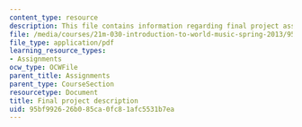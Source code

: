 ```yaml
---
content_type: resource
description: This file contains information regarding final project assignment.
file: /media/courses/21m-030-introduction-to-world-music-spring-2013/95bf992626b085ca0fc81afc5531b7ea_MIT21M_030S13_FinalProje.pdf
file_type: application/pdf
learning_resource_types:
- Assignments
ocw_type: OCWFile
parent_title: Assignments
parent_type: CourseSection
resourcetype: Document
title: Final project description
uid: 95bf9926-26b0-85ca-0fc8-1afc5531b7ea
---
```

